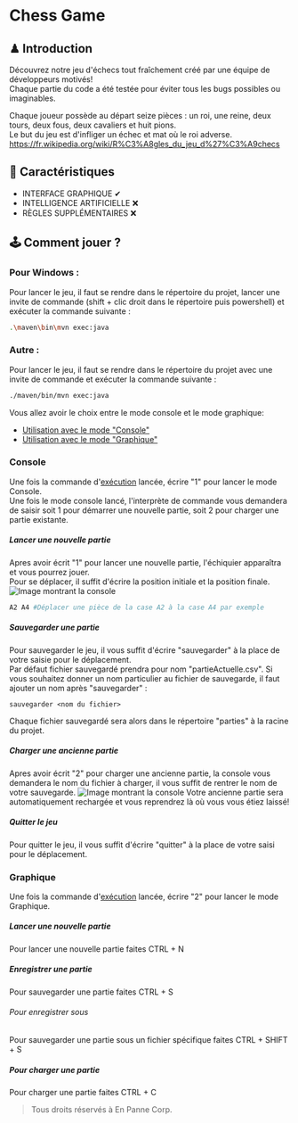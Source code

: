 # Chess Game

## ♟ Introduction

Découvrez notre jeu d'échecs tout fraîchement créé par une équipe de développeurs motivés!  
Chaque partie du code a été testée pour éviter tous les bugs possibles ou imaginables.

Chaque joueur possède au départ seize pièces : un roi, une reine, deux tours, deux fous, deux cavaliers et huit pions.  
Le but du jeu est d'infliger un échec et mat où le roi adverse.
https://fr.wikipedia.org/wiki/R%C3%A8gles_du_jeu_d%27%C3%A9checs

## 🔨 Caractéristiques

- INTERFACE GRAPHIQUE ✔
- INTELLIGENCE ARTIFICIELLE ❌
- RÈGLES SUPPLÉMENTAIRES ❌

## 🕹 Comment jouer ?

### Pour Windows :
Pour lancer le jeu, il faut se rendre dans le répertoire du projet, lancer une invite de commande (shift + clic droit dans le répertoire puis powershell) et exécuter la commande suivante :
```bash
.\maven\bin\mvn exec:java
```

### Autre :
Pour lancer le jeu, il faut se rendre dans le répertoire du projet avec une invite de commande et exécuter la commande suivante :
```bash
./maven/bin/mvn exec:java
```

Vous allez avoir le choix entre le mode console et le mode graphique:

* [Utilisation avec le mode "Console"](#console)
* [Utilisation avec le mode "Graphique"](#graphique)

### Console

Une fois la commande d'[exécution](#-comment-jouer) lancée, écrire "1" pour lancer le mode Console.  
Une fois le mode console lancé, l'interprète de commande vous demandera de saisir soit 1 pour démarrer une nouvelle partie, soit 2 pour charger une partie existante.  

##### Lancer une nouvelle partie
Apres avoir écrit "1" pour lancer une nouvelle partie, l'échiquier apparaîtra et vous pourrez jouer.  
Pour se déplacer, il suffit d'écrire la position initiale et la position finale.
![Image montrant la console](https://cdn.discordapp.com/attachments/685203840282394720/716938571574935562/unknown.png "Image montrant la console")
```bash
A2 A4 #Déplacer une pièce de la case A2 à la case A4 par exemple
```

##### Sauvegarder une partie
Pour sauvegarder le jeu, il vous suffit d'écrire "sauvegarder" à la place de votre saisie pour le déplacement.  
Par défaut fichier sauvegardé prendra pour nom "partieActuelle.csv".
Si vous souhaitez donner un nom particulier au fichier de sauvegarde, il faut ajouter un nom après "sauvegarder" :
```
sauvegarder <nom du fichier>
```
Chaque fichier sauvegardé sera alors dans le répertoire "parties" à la racine du projet.

##### Charger une ancienne partie
Apres avoir écrit "2" pour charger une ancienne partie, la console vous demandera le nom du fichier à charger, il vous suffit de rentrer le nom de votre sauvegarde.
![Image montrant la console](https://nsa40.casimages.com/img/2020/05/26/200526073557307707.png "Image montrant la console")
Votre ancienne partie sera automatiquement rechargée et vous reprendrez là où vous vous étiez laissé!

##### Quitter le jeu
Pour quitter le jeu, il vous suffit d'écrire "quitter" à la place de votre saisi pour le déplacement.

### Graphique
Une fois la commande d'[exécution](#-comment-jouer) lancée, écrire "2" pour lancer le mode Graphique.

##### Lancer une nouvelle partie
Pour lancer une nouvelle partie faites CTRL + N

##### Enregistrer une partie
Pour sauvegarder une partie faites CTRL + S

###### Pour enregistrer sous
Pour sauvegarder une partie sous un fichier spécifique faites CTRL + SHIFT + S

##### Pour charger une partie
Pour charger une partie faites CTRL + C

> Tous droits réservés à En Panne Corp.